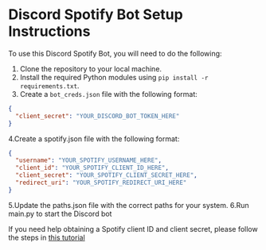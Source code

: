 # Discord Spotify Bot Setup Instructions

To use this Discord Spotify Bot, you will need to do the following:

1. Clone the repository to your local machine.
2. Install the required Python modules using `pip install -r requirements.txt`.
3. Create a `bot_creds.json` file with the following format:

```json
{
  "client_secret": "YOUR_DISCORD_BOT_TOKEN_HERE"
}
```

4.Create a spotify.json file with the following format:

```json
{
  "username": "YOUR_SPOTIFY_USERNAME_HERE",
  "client_id": "YOUR_SPOTIFY_CLIENT_ID_HERE",
  "client_secret": "YOUR_SPOTIFY_CLIENT_SECRET_HERE",
  "redirect_uri": "YOUR_SPOTIFY_REDIRECT_URI_HERE"
}
```

5.Update the paths.json file with the correct paths for your system.
6.Run main.py to start the Discord bot

If you need help obtaining a Spotify client ID and client secret, please follow the steps in [this tutorial](https://support.heateor.com/get-spotify-client-id-client-secret/)
